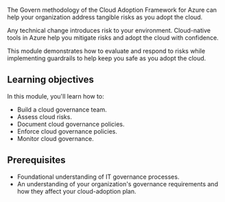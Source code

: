 The Govern methodology of the Cloud Adoption Framework for Azure can help your organization address tangible risks as you adopt the cloud.

Any technical change introduces risk to your environment. Cloud-native tools in Azure help you mitigate risks and adopt the cloud with confidence.

This module demonstrates how to evaluate and respond to risks while implementing guardrails to help keep you safe as you adopt the cloud.

## Learning objectives

In this module, you'll learn how to:

- Build a cloud governance team.
- Assess cloud risks.
- Document cloud governance policies.
- Enforce cloud governance policies.
- Monitor cloud governance.

## Prerequisites

- Foundational understanding of IT governance processes.
- An understanding of your organization's governance requirements and how they affect your cloud-adoption plan.
